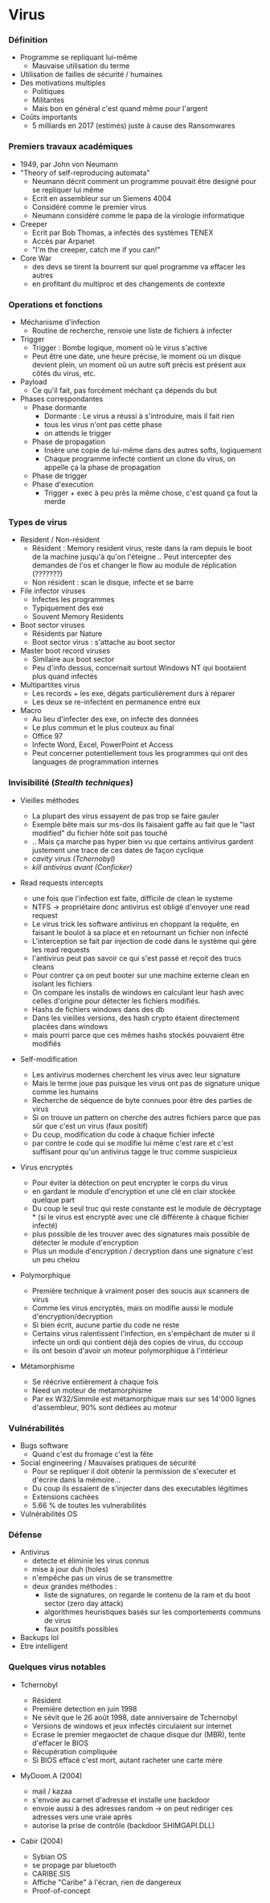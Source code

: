 # Virus

### Définition

* Programme se repliquant lui-même
  * Mauvaise utilisation du terme
* Utilisation de failles de sécurité / humaines
* Des motivations multiples
  * Politiques
  * Militantes
  * Mais bon en général c'est quand même pour l'argent
* Coûts importants
  * 5 milliards en 2017 (estimés) juste à cause des Ransomwares

### Premiers travaux académiques

* 1949, par John von Neumann
* "Theory of self-reproducing automata"
  * Neumann décrit comment un programme pouvait être designé pour se repliquer lui même
  * Ecrit en assembleur sur un Siemens 4004
  * Considéré comme le premier virus
  * Neumann considéré comme le papa de la virologie informatique
* Creeper
  * Ecrit par Bob Thomas, a infectés des systèmes TENEX
  * Accès par Arpanet
  * "I'm the creeper, catch me if you can!"
* Core War
  * des devs se tirent la bourrent sur quel programme va effacer les autres
  * en profitant du multiproc et des changements de contexte

### Operations et fonctions

* Méchanisme d'infection
  * Routine de recherche, renvoie une liste de fichiers à infecter
* Trigger
  * Trigger : Bombe logique, moment où le virus s'active
  * Peut être une date, une heure précise, le moment où un disque devient plein, un moment oû un autre soft précis est présent aux côtés du virus, etc.
* Payload
  * Ce qu'il fait, pas forcément méchant ça dépends du but
* Phases correspondantes
  * Phase dormante
    * Dormante : Le virus a réussi à s'introduire, mais il fait rien
    * tous les virus n'ont pas cette phase
    * on attends le trigger
  * Phase de propagation
    * Insère une copie de lui-même dans des autres softs, logiquement
    * Chaque programme infecté contient un clone du virus, on appelle ça la phase de propagation
  * Phase de trigger
  * Phase d'execution
      * Trigger + exec à peu près la même chose, c'est quand ça fout la merde


### Types de virus

* Resident / Non-résident
  * Résident : Memory resident virus, reste dans la ram depuis le boot de la machine jusqu'à qu'on l'éteigne .. Peut intercepter des demandes de l'os et changer le flow au module de réplication (???????)
  * Non résident : scan le disque, infecte et se barre
* File infector viruses
  * Infectes les programmes
  * Typiquement des exe
  * Souvent Memory Residents
* Boot sector viruses
  * Résidents par Nature
  * Boot sector virus : s'attache au boot sector  
* Master boot record viruses
  * Similaire aux boot sector
  * Peu d'info dessus, concernait surtout Windows NT qui bootaient plus quand infectés
* Multipartites virus
  * Les records + les exe, dégats particulièrement durs à réparer
  * Les deux se re-infectent en permanence entre eux
* Macro
  * Au lieu d'infecter des exe, on infecte des données
  * Le plus commun et le plus couteux au final
  * Office 97
  * Infecte Word, Excel, PowerPoint et Access
  * Peut concerner potentiellement tous les programmes qui ont des languages de programmation internes

### Invisibilité (*Stealth techniques*)

* Vieilles méthodes
  * La plupart des virus essayent de pas trop se faire gauler
  * Exemple bête mais sur ms-dos ils faisaient gaffe au fait que le "last modified" du fichier hôte soit pas touché
  * .. Mais ça marche pas hyper bien vu que certains antivirus gardent justement une trace de ces dates de façon cyclique
  * *cavity virus (Tchernobyl)*
  * *kill antivirus avant (Conficker)*
* Read requests intercepts
  * une fois que l'infection est faite, difficile de clean le systeme
  * NTFS -> propriétaire donc antivirus est obligé d'envoyer une read request
  * Le virus trick les software antivirus en choppant la requête, en faisant le boulot à sa place et en retournant un fichier non infecté
  * L'interception se fait par injection de code dans le système qui gère les read requests
  * l'antivirus peut pas savoir ce qui s'est passé et reçoit des trucs cleans
  * Pour contrer ça on peut booter sur une machine externe clean en isolant les fichiers
  * On compare les installs de windows en calculant leur hash avec celles d'origine pour détecter les fichiers modifiés.
  * Hashs de fichiers windows dans des db
  * Dans les vieilles versions, des hash crypto étaient directement placées dans windows
  * mais pourri parce que ces mêmes hashs stockés pouvaient être modifiés

* Self-modification

  * Les antivirus modernes cherchent les virus avec leur signature
  * Mais le terme joue pas puisque les virus ont pas de signature unique comme les humains
  * Recherche de séquence de byte connues pour être des parties de virus
  * Si on trouve un pattern on cherche des autres fichiers parce que pas sûr que c'est un virus (faux positif)
  * Du coup, modification du code à chaque fichier infecté
  * par contre le code qui se modifie lui même c'est rare et c'est suffisant pour qu'un antivirus tagge le truc comme suspicieux
  
* Virus encryptés

  * Pour éviter la détection on peut encrypter le corps du virus
  * en gardant le module d'encryption et une clé en clair stockée quelque part
  * Du coup le seul truc qui reste constante est le module de décryptage * (si le virus est encrypté avec une clé différente à chaque fichier infecté)
  * plus possible de les trouver avec des signatures mais possible de détecter le module d'encryption
  * Plus un module d'encryption / decryption dans une signature c'est un peu chelou

* Polymorphique

  * Première technique à vraiment poser des soucis aux scanners de virus
  * Comme les virus encryptés, mais on modifie aussi le module d'encryption/decryption
  * Si bien écrit, aucune partie du code ne reste
  * Certains virus ralentissent l'infection, en s'empêchant de muter si il infecte un ordi qui contient déjà des copies de virus, du cccoup
  * ils ont besoin d'avoir un moteur polymorphique à l'intérieur

* Métamorphisme
  * Se réécrive entièrement à chaque fois
  * Need un moteur de metamorphisme
  * Par ex W32/Simmile est métamorphique mais sur ses 14'000 lignes d'assembleur, 90% sont dédiées au moteur

### Vulnérabilités

* Bugs software
  * Quand c'est du fromage c'est la fête
* Social engineering / Mauvaises pratiques de sécurité
  * Pour se repliquer il doit obtenir la permission de s'executer et d'écrire dans la mémoire...
  * Du coup ils essaient de s'injecter dans des executables légitimes
  * Extensions cachées
  * 5.66 % de toutes les vulnerabilités
* Vulnérabilités OS

### Défense

* Antivirus
  * detecte et éliminie les virus connus
  * mise à jour duh (holes)
  * n'empêche pas un virus de se transmettre
  * deux grandes méthodes :
    * liste de signatures, on regarde le contenu de la ram et du boot sector (zero day attack)
    * algorithmes heuristiques basés sur les comportements communs de virus
    * faux positifs possibles
 * Backups lol
 * Etre intelligent

### Quelques virus notables

* Tchernobyl
  * Résident
  * Première detection en juin 1998
  * Ne sévit que le 26 août 1998, date anniversaire de Tchernobyl
  * Versions de windows et jeux infectés circulaient sur internet
  * Ecrase le premier megaoctet de chaque disque dur (MBR), tente d'effacer le BIOS
  * Récupération compliquée
  * Si BIOS effacé c'est mort, autant racheter une carte mère

* MyDoom.A (2004)
  * mail / kazaa
  * s'envoie au carnet d'adresse et installe une backdoor
  * envoie aussi à des adresses random -> on peut rediriger ces adresses vers une vraie après
  * autorise la prise de contrôle (backdoor SHIMGAPI.DLL)

* Cabir (2004)
  * Sybian OS
  * se propage par bluetooth
  * CARIBE.SIS
  * Affiche "Caribe" à l'écran, rien de dangereux
  * Proof-of-concept
